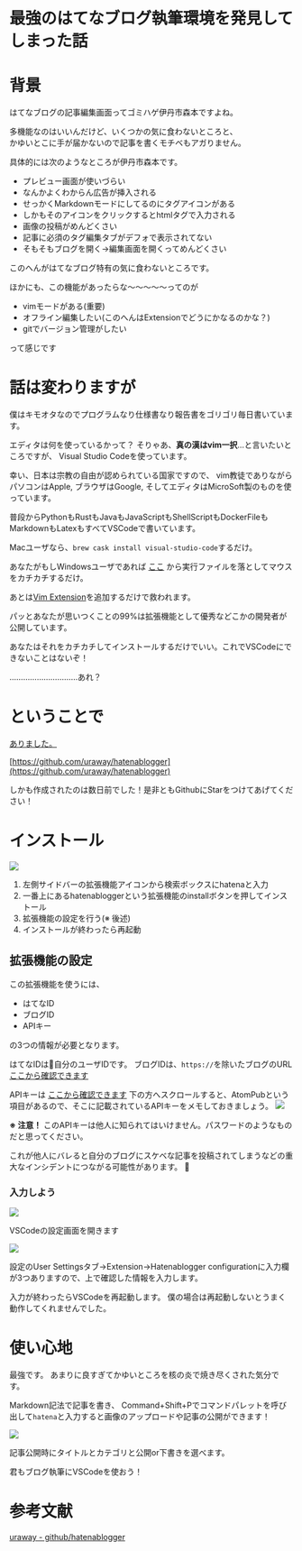 <!--
{"id":"10257846132687373812","title":"最強のはてなブログ執筆環境を発見してしまった話","categories":["タイムリーな話題","ポエム","偏見","エディタ戦争"],"draft":"no"}
-->
# 最強のはてなブログ執筆環境を発見してしまった話
# 背景
はてなブログの記事編集画面ってゴミハゲ伊丹市森本ですよね。  

多機能なのはいいんだけど、いくつかの気に食わないところと、  
かゆいとこに手が届かないので記事を書くモチベもアガりません。

具体的には次のようなところが伊丹市森本です。

- プレビュー画面が使いづらい
- なんかよくわからん広告が挿入される
- せっかくMarkdownモードにしてるのにタグアイコンがある
- しかもそのアイコンをクリックするとhtmlタグで入力される
- 画像の投稿がめんどくさい
- 記事に必須のタグ編集タブがデフォで表示されてない
- そもそもブログを開く→編集画面を開くってめんどくさい

このへんがはてなブログ特有の気に食わないところです。

ほかにも、この機能があったらな〜〜〜〜〜ってのが

- vimモードがある(重要)
- オフライン編集したい(このへんはExtensionでどうにかなるのかな？)
- gitでバージョン管理がしたい

って感じです

# 話は変わりますが
僕はキモオタなのでプログラムなり仕様書なり報告書をゴリゴリ毎日書いています。

エディタは何を使っているかって？ そりゃあ、**真の漢はvim一択**…と言いたいところですが、
Visual Studio Codeを使っています。

幸い、日本は宗教の自由が認められている国家ですので、
vim教徒でありながらパソコンはApple, ブラウザはGoogle, そしてエディタはMicroSoft製のものを使っています。

普段からPythonもRustもJavaもJavaScriptもShellScriptもDockerFileもMarkdownもLatexもすべてVSCodeで書いています。

Macユーザなら、`brew cask install visual-studio-code`するだけ。

あなたがもしWindowsユーザであれば [ここ](https://code.visualstudio.com/) から実行ファイルを落としてマウスをカチカチするだけ。

あとは[Vim Extension](https://github.com/VSCodeVim/Vim)を追加するだけで救われます。

パッとあなたが思いつくことの99%は拡張機能として優秀などこかの開発者が公開しています。

あなたはそれをカチカチしてインストールするだけでいい。これでVSCodeにできないことはないぞ！

…………………………あれ？

# ということで
[ありました。](https://marketplace.visualstudio.com/items?itemName=uraway.hatenablogger)

[https://github.com/uraway/hatenablogger](https://github.com/uraway/hatenablogger)

しかも作成されたのは数日前でした！是非ともGithubにStarをつけてあげてください！

# インストール
![](https://cdn-ak.f.st-hatena.com/images/fotolife/s/sometrouble/20181220/20181220052622.png)

1. 左側サイドバーの拡張機能アイコンから検索ボックスにhatenaと入力
2. 一番上にあるhatenabloggerという拡張機能のinstallボタンを押してインストール
3. 拡張機能の設定を行う(※ 後述)
4. インストールが終わったら再起動

## 拡張機能の設定
この拡張機能を使うには、

- はてなID
- ブログID
- APIキー

の3つの情報が必要となります。

はてなIDは自分のユーザIDです。
ブログIDは、`https://`を除いたブログのURL [ここから確認できます](http://blog.hatena.ne.jp/my/config)

APIキーは [ここから確認できます](http://blog.hatena.ne.jp/my/config/detail)
下の方へスクロールすると、AtomPubという項目があるので、そこに記載されているAPIキーをメモしておきましょう。
![](https://cdn-ak.f.st-hatena.com/images/fotolife/s/sometrouble/20181220/20181220053626.png)

**※ 注意！**
このAPIキーは他人に知られてはいけません。パスワードのようなものだと思ってください。

これが他人にバレると自分のブログにスケベな記事を投稿されてしまうなどの重大なインシデントにつながる可能性があります。

### 入力しよう
![](https://cdn-ak.f.st-hatena.com/images/fotolife/s/sometrouble/20181220/20181220053136.png)

VSCodeの設定画面を開きます

![](https://cdn-ak.f.st-hatena.com/images/fotolife/s/sometrouble/20181220/20181220053855.png)

設定のUser Settingsタブ→Extension→Hatenablogger configurationに入力欄が3つありますので、上で確認した情報を入力します。

入力が終わったらVSCodeを再起動します。
僕の場合は再起動しないとうまく動作してくれませんでした。

# 使い心地
最強です。
あまりに良すぎてかゆいところを核の炎で焼き尽くされた気分です。

Markdown記法で記事を書き、
Command+Shift+Pでコマンドパレットを呼び出して`hatena`と入力すると画像のアップロードや記事の公開ができます！

![](https://cdn-ak.f.st-hatena.com/images/fotolife/s/sometrouble/20181220/20181220055111.png)

記事公開時にタイトルとカテゴリと公開or下書きを選べます。

君もブログ執筆にVSCodeを使おう！

# 参考文献
[uraway - github/hatenablogger](https://github.com/uraway/hatenablogger)